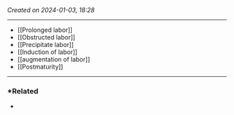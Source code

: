 *Created on 2024-01-03, 18:28* 

---
- [[Prolonged labor]] 
- [[Obstructed labor]] 
- [[Precipitate labor]] 
- [[Induction of labor]]
- [[augmentation of labor]] 
- [[Postmaturity]]  

---
### *Related
- 